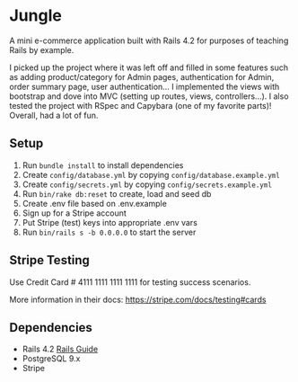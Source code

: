 # Jungle

A mini e-commerce application built with Rails 4.2 for purposes of teaching Rails by example.

I picked up the project where it was left off and filled in some features such as adding product/category for Admin pages, authentication for Admin, order summary page, user authentication... I implemented the views with bootstrap and dove into MVC (setting up routes, views, controllers...). I also tested the project with RSpec and Capybara (one of my favorite parts)! Overall, had a lot of fun. 

## Setup

1. Run `bundle install` to install dependencies
2. Create `config/database.yml` by copying `config/database.example.yml`
3. Create `config/secrets.yml` by copying `config/secrets.example.yml`
4. Run `bin/rake db:reset` to create, load and seed db
5. Create .env file based on .env.example
6. Sign up for a Stripe account
7. Put Stripe (test) keys into appropriate .env vars
8. Run `bin/rails s -b 0.0.0.0` to start the server

## Stripe Testing

Use Credit Card # 4111 1111 1111 1111 for testing success scenarios.

More information in their docs: <https://stripe.com/docs/testing#cards>

## Dependencies

* Rails 4.2 [Rails Guide](http://guides.rubyonrails.org/v4.2/)
* PostgreSQL 9.x
* Stripe
